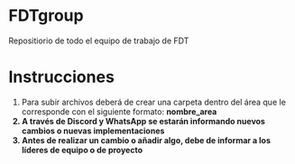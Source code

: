 # FDTgroup
Repositiorio de todo el equipo de trabajo de FDT

# Instrucciones
1. Para subir archivos deberá de crear una carpeta dentro del área que le corresponde con el siguiente formato: <b>nombre_area<b>
2. A través de Discord y WhatsApp se estarán informando nuevos cambios o nuevas implementaciones
3. Antes de realizar un cambio o añadir algo, debe de informar a los líderes de equipo o de proyecto
